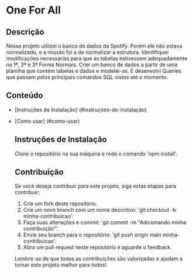 # One For All

## Descrição

Nesse projeto utilizei o banco de dados da Spotify. Porém ele não estava normalizado, e a missão foi a de normalizar a estrutura. Identifiquei modificações necessárias para que as tabelas estivessem adequadamente na 1ª, 2ª e 3ª Forma Normais. Criei um banco de dados a partir de uma planilha que contém tabelas e dados e modelei-as. E desenvolvi Queries que passam pelos principais comandos SQL vistos até o momento.

## Conteúdo 

- [Instruções de Instalação] (#instruções-de-instalação)
- [Como usar] (#como-usar)

  ## Instruções de Instalação

  Clone o repositório na sua máquina e rode o comando 'npm install'.

  ## Contribuição

  Se você deseja contribuir para este projeto, siga estas etapas para contribuir:

  1. Crie um fork deste repositório.
  2. Crie um novo branch com um nome descritivo: 'git checkout -b minha-contribuicao'.
  3. Faça suas alterações e commit: 'git commit -m "Adicionando minha contribuição"'.
  4. Envie seu branch para o repositório: 'git push origin main minha-contribuicao'.
  5. Abra um pull request neste repositório e aguarde o feedback.
 
  Lembre-se de que todas as contribuições são valorizadas e ajudam a tornar este projeto melhor para todos!
